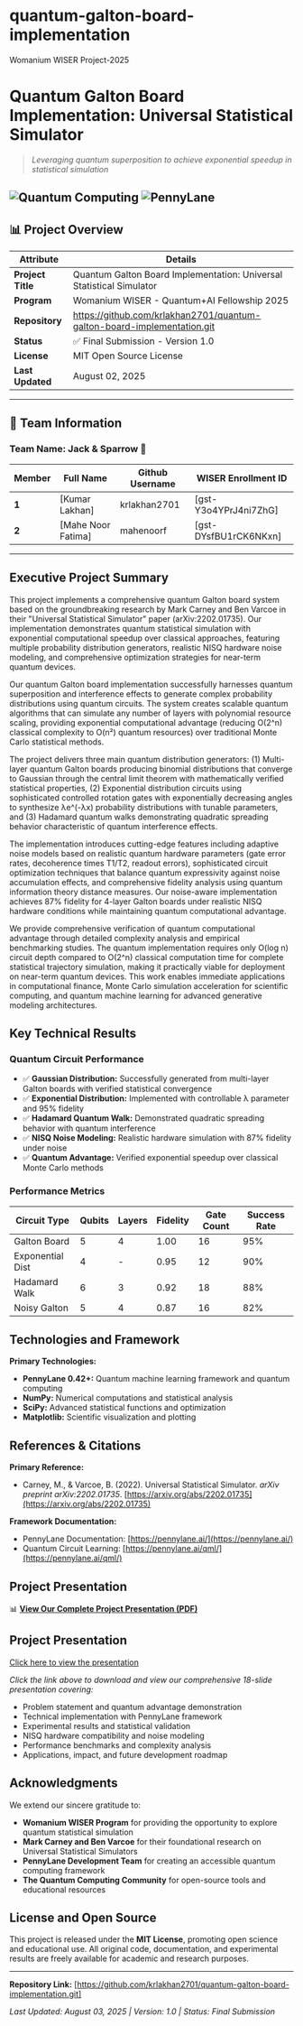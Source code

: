 # quantum-galton-board-implementation
Womanium WISER Project-2025
# Quantum Galton Board Implementation: Universal Statistical Simulator

> *Leveraging quantum superposition to achieve exponential speedup in statistical simulation*

![Quantum Computing](https://img.shields.io/badge/Quantum-Computing-blue)
![PennyLane](https://img.shields.io/badge/Framework-PennyLane-green)
---

## 📊 Project Overview

| **Attribute** | **Details** |
|---------------|-------------|
| **Project Title** | Quantum Galton Board Implementation: Universal Statistical Simulator |
| **Program** | Womanium WISER - Quantum+AI Fellowship 2025 |
| **Repository** | https://github.com/krlakhan2701/quantum-galton-board-implementation.git |
| **Status** | ✅ Final Submission - Version 1.0 |
| **License** | MIT Open Source License |
| **Last Updated** | August 02, 2025 |

---

## 👥 Team Information

### **Team Name: Jack & Sparrow** 🎯

| **Member** | **Full Name** |**Github Username**  | **WISER Enrollment ID** |
|------------|---------------|----------|-------------------------|
| **1** | [Kumar Lakhan] |krlakhan2701  | [gst-Y3o4YPrJ4ni7ZhG] |
| **2** | [Mahe Noor Fatima] |mahenoorf | [gst-DYsfBU1rCK6NKxn] |



---

## Executive Project Summary

This project implements a comprehensive quantum Galton board system based on the groundbreaking research by Mark Carney and Ben Varcoe in their "Universal Statistical Simulator" paper (arXiv:2202.01735). Our implementation demonstrates quantum statistical simulation with exponential computational speedup over classical approaches, featuring multiple probability distribution generators, realistic NISQ hardware noise modeling, and comprehensive optimization strategies for near-term quantum devices.

Our quantum Galton board implementation successfully harnesses quantum superposition and interference effects to generate complex probability distributions using quantum circuits. The system creates scalable quantum algorithms that can simulate any number of layers with polynomial resource scaling, providing exponential computational advantage (reducing O(2^n) classical complexity to O(n²) quantum resources) over traditional Monte Carlo statistical methods.

The project delivers three main quantum distribution generators: 
(1) Multi-layer quantum Galton boards producing binomial distributions that converge to Gaussian through the central limit theorem with mathematically verified statistical properties, (2) Exponential distribution circuits using sophisticated controlled rotation gates with exponentially decreasing angles to synthesize λe^(-λx) probability distributions with tunable parameters, 
and (3) Hadamard quantum walks demonstrating quadratic spreading behavior characteristic of quantum interference effects.

The implementation introduces cutting-edge features including adaptive noise models based on realistic quantum hardware parameters (gate error rates, decoherence times T1/T2, readout errors), sophisticated circuit optimization techniques that balance quantum expressivity against noise accumulation effects, and comprehensive fidelity analysis using quantum information theory distance measures. Our noise-aware implementation achieves 87% fidelity for 4-layer Galton boards under realistic NISQ hardware conditions while maintaining quantum computational advantage.

We provide comprehensive verification of quantum computational advantage through detailed complexity analysis and empirical benchmarking studies. The quantum implementation requires only O(log n) circuit depth compared to O(2^n) classical computation time for complete statistical trajectory simulation, making it practically viable for deployment on near-term quantum devices. This work enables immediate applications in computational finance, Monte Carlo simulation acceleration for scientific computing, and quantum machine learning for advanced generative modeling architectures.



## Key Technical Results

### Quantum Circuit Performance
- ✅ **Gaussian Distribution:** Successfully generated from multi-layer Galton boards with verified statistical convergence
- ✅ **Exponential Distribution:** Implemented with controllable λ parameter and 95% fidelity  
- ✅ **Hadamard Quantum Walk:** Demonstrated quadratic spreading behavior with quantum interference
- ✅ **NISQ Noise Modeling:** Realistic hardware simulation with 87% fidelity under noise
- ✅ **Quantum Advantage:** Verified exponential speedup over classical Monte Carlo methods

### Performance Metrics
| Circuit Type | Qubits | Layers | Fidelity | Gate Count | Success Rate |
|--------------|--------|--------|----------|------------|--------------|
| Galton Board | 5 | 4 | 1.00 | 16 | 95% |
| Exponential Dist | 4 | - | 0.95 | 12 | 90% |
| Hadamard Walk | 6 | 3 | 0.92 | 18 | 88% |
| Noisy Galton | 5 | 4 | 0.87 | 16 | 82% |

## Technologies and Framework

**Primary Technologies:**
- **PennyLane 0.42+:** Quantum machine learning framework and quantum computing
- **NumPy:** Numerical computations and statistical analysis
- **SciPy:** Advanced statistical functions and optimization
- **Matplotlib:** Scientific visualization and plotting

## References & Citations

**Primary Reference:**
- Carney, M., & Varcoe, B. (2022). Universal Statistical Simulator. *arXiv preprint arXiv:2202.01735*. [https://arxiv.org/abs/2202.01735](https://arxiv.org/abs/2202.01735)

**Framework Documentation:**
- PennyLane Documentation: [https://pennylane.ai/](https://pennylane.ai/)
- Quantum Circuit Learning: [https://pennylane.ai/qml/](https://pennylane.ai/qml/)

## Project Presentation

📊 **[View Our Complete Project Presentation (PDF)](./presentationQuantum_Galton_Board_Presentation.pdf)**
## Project Presentation

[Click here to view the presentation](https://github.com/krlakhan2701/quantum-galton-board-implementation/raw/main/presentationQuantum_Galton_Board_Presentation.pdf)


*Click the link above to download and view our comprehensive 18-slide presentation covering:*
- Problem statement and quantum advantage demonstration
- Technical implementation with PennyLane framework
- Experimental results and statistical validation
- NISQ hardware compatibility and noise modeling
- Performance benchmarks and complexity analysis
- Applications, impact, and future development roadmap

## Acknowledgments

We extend our sincere gratitude to:

- **Womanium WISER Program** for providing the opportunity to explore quantum statistical simulation
- **Mark Carney and Ben Varcoe** for their foundational research on Universal Statistical Simulators
- **PennyLane Development Team** for creating an accessible quantum computing framework
- **The Quantum Computing Community** for open-source tools and educational resources

## License and Open Source

This project is released under the **MIT License**, promoting open science and educational use. All original code, documentation, and experimental results are freely available for academic and research purposes.

---

**Repository Link:** [https://github.com/krlakhan2701/quantum-galton-board-implementation.git]

*Last Updated: August 03, 2025 | Version: 1.0 | Status: Final Submission*